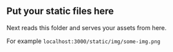 ## Put your static files here
Next reads this folder and serves your assets from here.

For example `localhost:3000/static/img/some-img.png`